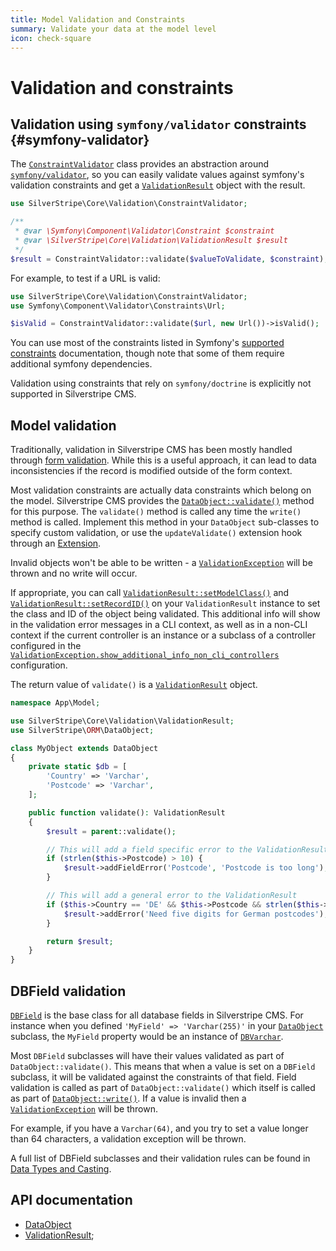 ```yaml
---
title: Model Validation and Constraints
summary: Validate your data at the model level
icon: check-square
---
```


# Validation and constraints

## Validation using `symfony/validator` constraints {#symfony-validator}

The [`ConstraintValidator`](api:SilverStripe\Core\Validation\ConstraintValidator) class provides an abstraction around [`symfony/validator`](https://symfony.com/doc/current/components/validator.html), so you can easily validate values against symfony's validation constraints and get a [`ValidationResult`](api:SilverStripe\Core\Validation\ValidationResult) object with the result.

```php
use SilverStripe\Core\Validation\ConstraintValidator;

/**
 * @var \Symfony\Component\Validator\Constraint $constraint
 * @var \SilverStripe\Core\Validation\ValidationResult $result
 */
$result = ConstraintValidator::validate($valueToValidate, $constraint);
```

For example, to test if a URL is valid:

```php
use SilverStripe\Core\Validation\ConstraintValidator;
use Symfony\Component\Validator\Constraints\Url;

$isValid = ConstraintValidator::validate($url, new Url())->isValid();
```

You can use most of the constraints listed in Symfony's [supported constraints](https://symfony.com/doc/current/reference/constraints.html) documentation, though note that some of them require additional symfony dependencies.

Validation using constraints that rely on `symfony/doctrine` is explicitly not supported in Silverstripe CMS.

## Model validation

Traditionally, validation in Silverstripe CMS has been mostly handled through [form validation](../forms/validation). While this is a useful approach, it can lead to data inconsistencies if the record is modified outside of the form context.

Most validation constraints are actually data constraints which belong on the model. Silverstripe CMS provides the
[`DataObject::validate()`](api:SilverStripe\ORM\DataObject::validate()) method for this purpose. The `validate()` method is
called any time the `write()` method is called. Implement this method in your `DataObject`
sub-classes to specify custom validation, or use the `updateValidate()` extension hook through an [Extension](api:SilverStripe\Core\Extension).

Invalid objects won't be able to be written - a [`ValidationException`](api:SilverStripe\Core\Validation\ValidationException) will be thrown and no write will occur.

If appropriate, you can call [`ValidationResult::setModelClass()`](api:SilverStripe\Core\Validation\ValidationResult::setModelClass())
and [`ValidationResult::setRecordID()`](api:SilverStripe\Core\Validation\ValidationResult::setRecordID()) on your `ValidationResult` instance to set the class and ID of the object being validated. This additional info will show in the validation error messages in a CLI context, as well as in a non-CLI context if the current controller is an instance or a subclass of a controller configured in the [`ValidationException.show_additional_info_non_cli_controllers`](api:SilverStripe\Core\Validation\ValidationException->show_additional_info_non_cli_controllers) configuration.

The return value of `validate()` is a [`ValidationResult`](api:SilverStripe\Core\Validation\ValidationResult) object.

```php
namespace App\Model;

use SilverStripe\Core\Validation\ValidationResult;
use SilverStripe\ORM\DataObject;

class MyObject extends DataObject
{
    private static $db = [
        'Country' => 'Varchar',
        'Postcode' => 'Varchar',
    ];

    public function validate(): ValidationResult
    {
        $result = parent::validate();

        // This will add a field specific error to the ValidationResult
        if (strlen($this->Postcode) > 10) {
            $result->addFieldError('Postcode', 'Postcode is too long');
        }

        // This will add a general error to the ValidationResult
        if ($this->Country == 'DE' && $this->Postcode && strlen($this->Postcode) !== 5) {
            $result->addError('Need five digits for German postcodes');
        }

        return $result;
    }
}
```

## DBField validation

[`DBField`](api:SilverStripe\ORM\FieldType\DBField) is the base class for all database fields in Silverstripe CMS. For instance when you defined `'MyField' => 'Varchar(255)'` in your [`DataObject`](api:SilverStripe\ORM\DataObject) subclass, the `MyField` property would be an instance of [`DBVarchar`](api:SilverStripe\ORM\FieldType\DBVarchar).

Most `DBField` subclasses will have their values validated as part of `DataObject::validate()`. This means that when a value is set on a `DBField` subclass, it will be validated against the constraints of that field. Field validation is called as part of `DataObject::validate()` which itself is called as part of [`DataObject::write()`](api:SilverStripe\ORM\DataObject::write()). If a value is invalid then a [`ValidationException`](api:SilverStripe\ORM\Validation\ValidationException) will be thrown.

For example, if you have a `Varchar(64)`, and you try to set a value longer than 64 characters, a validation exception will be thrown.

A full list of DBField subclasses and their validation rules can be found in [Data Types and Casting](data_types_and_casting).

## API documentation

- [DataObject](api:SilverStripe\ORM\DataObject)
- [ValidationResult](api:SilverStripe\Core\Validation\ValidationResult);
